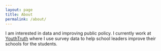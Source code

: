 ```yaml
---
layout: page
title: About
permalink: /about/
---
```


I am interested in data and improving public policy. I currently work at [YouthTruth][YouthTruth] where I use survey data to help school leaders improve their schools for the students.


[YouthTruth]: https://youthtruthsurvey.org
